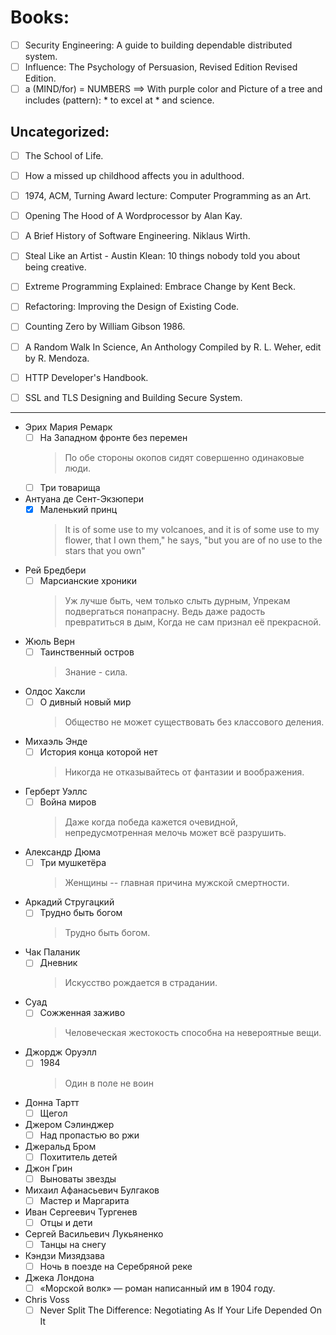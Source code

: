 # Books:

- [ ] Security Engineering: A guide to building dependable distributed system.
- [ ] Influence: The Psychology of Persuasion, Revised Edition Revised Edition.
- [ ] a (MIND/for) = NUMBERS ==> With purple color and Picture of a tree and includes (pattern): * to excel at * and science.

## Uncategorized:
- [ ] The School of Life.
- [ ] How a missed up childhood affects you in adulthood.
- [ ] 1974, ACM, Turning Award lecture: Computer Programming as an Art.
- [ ] Opening The Hood of A Wordprocessor by Alan Kay.
- [ ] A Brief History of Software Engineering. Niklaus Wirth.
- [ ] Steal Like an Artist - Austin Klean: 10 things nobody told you about being creative.
- [ ] Extreme Programming Explained: Embrace Change by Kent Beck.
- [ ] Refactoring: Improving the Design of Existing Code.
- [ ] Counting Zero by William Gibson 1986.
- [ ] A Random Walk In Science, An Anthology Compiled by R. L. Weher, edit by R. Mendoza.
- [ ] HTTP Developer's Handbook.
- [ ] SSL and TLS Designing and Building Secure System.


----------------------------


- Эрих Мария Ремарк
    - [ ] На Западном фронте без перемен
        > По обе стороны окопов сидят совершенно одинаковые люди.
    - [ ] Три товарища
- Антуана де Сент-Экзюпери
    - [x] Маленький принц
        > It is of some use to my volcanoes, and it is of some use to my flower, that I own them," he says, "but you are of no use to the stars that you own"
- Рей Бредбери
    - [ ] Марсианские хроники
        > Уж лучше быть, чем только слыть дурным,
        > Упрекам подвергаться понапрасну.
        > Ведь даже радость превратиться в дым,
        > Когда не сам признал её прекрасной.
- Жюль Верн
    - [ ] Таинственный остров
        > Знание - сила.
- Олдос Хаксли
    - [ ] О дивный новый мир
        > Общество не может существовать без классового деления.
- Михаэль Энде
    - [ ] История конца которой нет
        > Никогда не отказывайтесь от фантазии и воображения.
- Герберт Уэллс
    - [ ] Война миров
        > Даже когда победа кажется очевидной, непредусмотренная мелочь может всё разрушить.
- Александр Дюма
    - [ ] Три мушкетёра
        > Женщины -- главная причина мужской смертности.
- Аркадий Стругацкий
    - [ ] Трудно быть богом
        > Трудно быть богом.
- Чак Паланик
    - [ ] Дневник
        > Искусство рождается в страдании.
- Суад
    - [ ] Сожженная заживо
        > Человеческая жестокость способна на невероятные вещи.
- Джордж Оруэлл
    - [ ] 1984
        > Один в поле не воин
- Донна Тартт
    - [ ] Щегол 
- Джером Сэлинджер
    - [ ] Над пропастью во ржи
- Джеральд Бром
    - [ ] Похититель детей
- Джон Грин
    - [ ] Выноваты звезды
- Михаил Афанасьевич Булгаков
    - [ ] Мастер и Маргарита
- Иван Сергеевич Тургенев
    - [ ] Отцы и дети
- Сергей Васильевич Лукьяненко
    - [ ] Танцы на снегу
- Кэндзи Мизядзава
    - [ ] Ночь в поезде на Серебряной реке
- Джека Лондона
    - [ ] «Морской волк» — роман  написанный им в 1904 году.
- Chris Voss
    - [ ] Never Split The Difference: Negotiating As If Your Life Depended On It
